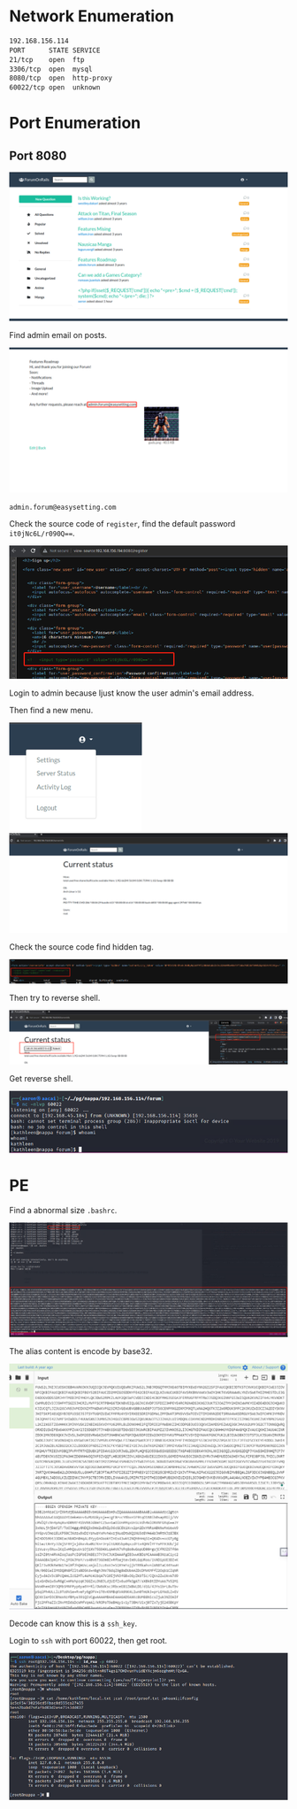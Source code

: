 # Network Enumeration

```bash
192.168.156.114
PORT      STATE SERVICE
21/tcp    open  ftp
3306/tcp  open  mysql
8080/tcp  open  http-proxy
60022/tcp open  unknown
```

# Port Enumeration

## Port 8080

<img src="../Images/image-20230821161437021.png" alt="image-20230821161437021" style="zoom:80%;" />

Find admin email on posts.

<img src="../Images/image-20230821161454754.png" alt="image-20230821161454754" style="zoom:80%;" />

`admin.forum@easysetting.com`

Check the source code of `register`, find the default password `it0jNc6L/r090Q==`.

<img src="../Images/image-20230821161814424.png" alt="image-20230821161814424" style="zoom:80%;" />

Login to admin because Ijust know the user admin's email address.

Then find a new menu.

<img src="../Images/image-20230821161900878.png" alt="image-20230821161900878" style="zoom:80%;" />

<img src="../Images/image-20230821161909433.png" alt="image-20230821161909433" style="zoom:80%;" />

Check the source code find hidden tag.

<img src="../Images/image-20230821161944381.png" alt="image-20230821161944381" style="zoom:80%;" />

Then try to reverse shell.

<img src="../Images/image-20230821162031534.png" alt="image-20230821162031534" style="zoom:80%;" />

Get reverse shell.

<img src="../Images/image-20230821162049594.png" alt="image-20230821162049594" style="zoom:80%;" />



# PE

Find a abnormal size `.bashrc`.

<img src="../Images/image-20230821162207267.png" alt="image-20230821162207267" style="zoom:80%;" />

The alias content is encode by base32.

<img src="../Images/image-20230821162227092.png" alt="image-20230821162227092" style="zoom:80%;" />

Decode can know this is a `ssh_key`.

Login to `ssh` with port 60022, then get root.

<img src="../Images/image-20230821162259496.png" alt="image-20230821162259496" style="zoom:80%;" />